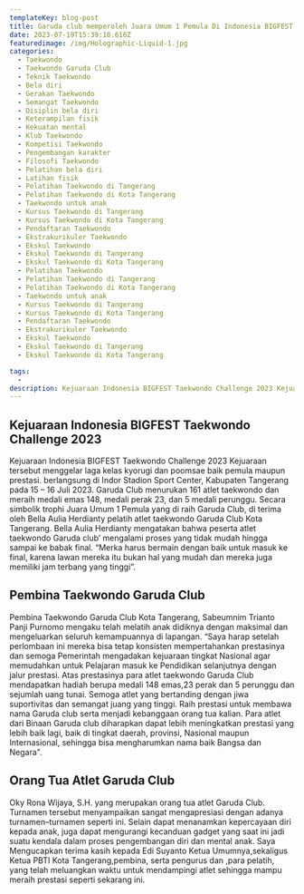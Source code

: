```yaml
---
templateKey: blog-post
title: Garuda club memperoleh Juara Umum 1 Pemula Di Indonesia BIGFEST Taekwondo Challenge 2023
date: 2023-07-19T15:39:18.616Z
featuredimage: /img/Holographic-Liquid-1.jpg
categories:
  - Taekwondo
  - Taekwondo Garuda Club
  - Teknik Taekwondo
  - Bela diri
  - Gerakan Taekwondo
  - Semangat Taekwondo
  - Disiplin bela diri
  - Keterampilan fisik
  - Kekuatan mental
  - Klub Taekwondo
  - Kompetisi Taekwondo
  - Pengembangan karakter
  - Filosofi Taekwondo
  - Pelatihan bela diri
  - Latihan fisik
  - Pelatihan Taekwondo di Tangerang
  - Pelatihan Taekwondo di Kota Tangerang
  - Taekwondo untuk anak
  - Kursus Taekwondo di Tangerang
  - Kursus Taekwondo di Kota Tangerang
  - Pendaftaran Taekwondo
  - Ekstrakurikuler Taekwondo
  - Ekskul Taekwondo
  - Ekskul Taekwondo di Tangerang
  - Ekskul Taekwondo di Kota Tangerang
  - Pelatihan Taekwondo
  - Pelatihan Taekwondo di Tangerang
  - Pelatihan Taekwondo di Kota Tangerang
  - Taekwondo untuk anak
  - Kursus Taekwondo di Tangerang
  - Kursus Taekwondo di Kota Tangerang
  - Pendaftaran Taekwondo
  - Ekstrakurikuler Taekwondo
  - Ekskul Taekwondo
  - Ekskul Taekwondo di Tangerang
  - Ekskul Taekwondo di Kota Tangerang

tags:
  - 
description: Kejuaraan Indonesia BIGFEST Taekwondo Challenge 2023 Kejuaraan tersebut menggelar laga kelas kyorugi dan poomsae baik pemula maupun prestasi. berlangsung di Indor Stadion Sport Center, Kabupaten Tangerang pada 15 – 16 Juli 2023.
---
```

## Kejuaraan Indonesia BIGFEST Taekwondo Challenge 2023 

Kejuaraan Indonesia BIGFEST Taekwondo Challenge 2023 Kejuaraan tersebut menggelar laga kelas kyorugi dan poomsae baik pemula maupun prestasi. berlangsung di Indor Stadion Sport Center, Kabupaten Tangerang pada 15 – 16 Juli 2023. Garuda Club menurukan 161 atlet taekwondo dan meraih medali emas 148, medali perak 23, dan 5 medali perunggu. Secara simbolik trophi Juara Umum 1 Pemula yang di raih Garuda Club, di terima oleh Bella Aulia Herdianty pelatih atlet taekwondo Garuda Club Kota Tangerang. Bella Aulia Herdianty mengatakan bahwa peserta atlet taekwondo Garuda club’ mengalami proses yang tidak mudah hingga sampai ke babak final. “Merka harus bermain dengan baik untuk masuk ke final, karena lawan mereka itu bukan hal yang mudah dan mereka juga memiliki jam terbang yang tinggi”.

## Pembina Taekwondo Garuda Club

Pembina Taekwondo Garuda Club Kota Tangerang, Sabeumnim Trianto Panji Purnomo mengaku telah melatih anak didiknya dengan maksimal dan mengeluarkan seluruh kemampuannya di lapangan. “Saya harap setelah perlombaan ini mereka bisa tetap konsisten mempertahankan prestasinya dan semoga Pemerintah mengadakan kejuaraan tingkat Nasional agar memudahkan untuk Pelajaran masuk ke Pendidikan selanjutnya dengan jalur prestasi. Atas prestasinya para atlet taekwondo Garuda Club mendapatkan hadiah berupa medali 148 emas,23 perak dan 5 perunggu dan sejumlah uang tunai. Semoga atlet yang bertanding dengan jiwa suportivitas dan semangat juang yang tinggi. Raih prestasi untuk membawa nama Garuda club serta menjadi kebanggaan orang tua kalian. Para atlet dari Binaan Garuda club diharapkan dapat lebih meningkatkan prestasi yang lebih baik lagi, baik di tingkat daerah, provinsi, Nasional maupun Internasional, sehingga bisa mengharumkan nama baik Bangsa dan Negara".



## Orang Tua Atlet Garuda Club

Oky Rona Wijaya, S.H. yang merupakan orang tua atlet Garuda Club. Turnamen tersebut menyampaikan sangat mengapresiasi dengan adanya turnamen–turnamen seperti ini. Selain dapat menanamkan kepercayaan diri kepada anak, juga dapat mengurangi kecanduan gadget yang saat ini jadi suatu kendala dalam proses pengembangan diri dan mental anak. Saya Mengucapkan terima kasih kepada Edi Suyanto Ketua Umumnya,sekaligus Ketua PBTI Kota Tangerang,pembina, serta pengurus dan ,para pelatih, yang telah meluangkan waktu untuk mendampingi atlet sehingga mampu meraih prestasi seperti sekarang ini.